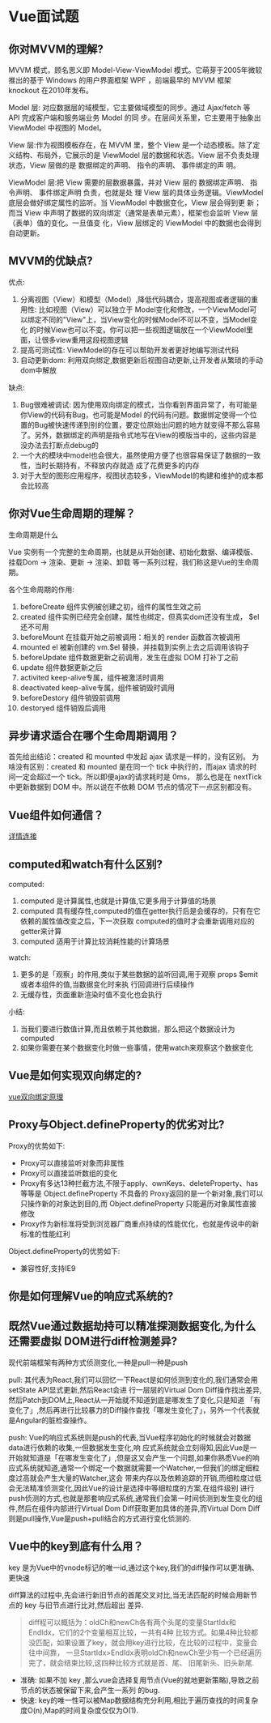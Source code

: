 # Vue⾯试题

## 你对MVVM的理解?

MVVM 模式，顾名思义即 Model-View-ViewModel 模式。它萌芽于2005年微软推出的基于 Windows 的⽤户界⾯框架 WPF ，前端最早的 MVVM 框架 knockout 在2010年发布。

Model 层: 对应数据层的域模型，它主要做域模型的同步。通过 Ajax/fetch 等 API 完成客户端和服务端业务 Model 的同 步。在层间关系⾥，它主要⽤于抽象出 ViewModel 中视图的 Model。

View 层:作为视图模板存在，在 MVVM ⾥，整个 View 是⼀个动态模板。除了定义结构、布局外，它展示的是 ViewModel 层的数据和状态。View 层不负责处理状态，View 层做的是 数据绑定的声明、 指令的声明、 事件绑定的声 明。

ViewModel 层:把 View 需要的层数据暴露，并对 View 层的 数据绑定声明、 指令声明、 事件绑定声明 负责，也就是处 理 View 层的具体业务逻辑。ViewModel 底层会做好绑定属性的监听。当 ViewModel 中数据变化，View 层会得到更 新；⽽当 View 中声明了数据的双向绑定（通常是表单元素），框架也会监听 View 层（表单）值的变化。⼀旦值变 化，View 层绑定的 ViewModel 中的数据也会得到⾃动更新。

## MVVM的优缺点?

优点:

1. 分离视图（View）和模型（Model）,降低代码耦合，提⾼视图或者逻辑的重⽤性: ⽐如视图（View）可以独⽴于 Model变化和修改，⼀个ViewModel可以绑定不同的"View"上，当View变化的时候Model不可以不变，当Model变化 的时候View也可以不变。你可以把⼀些视图逻辑放在⼀个ViewModel⾥⾯，让很多view重⽤这段视图逻辑 
2. 提⾼可测试性: ViewModel的存在可以帮助开发者更好地编写测试代码 
3. ⾃动更新dom: 利⽤双向绑定,数据更新后视图⾃动更新,让开发者从繁琐的⼿动dom中解放

缺点: 

1. Bug很难被调试: 因为使⽤双向绑定的模式，当你看到界⾯异常了，有可能是你View的代码有Bug，也可能是Model 的代码有问题。数据绑定使得⼀个位置的Bug被快速传递到别的位置，要定位原始出问题的地⽅就变得不那么容易 了。另外，数据绑定的声明是指令式地写在View的模版当中的，这些内容是没办法去打断点debug的 
2. ⼀个⼤的模块中model也会很⼤，虽然使⽤⽅便了也很容易保证了数据的⼀致性，当时⻓期持有，不释放内存就造 成了花费更多的内存 
3. 对于⼤型的图形应⽤程序，视图状态较多，ViewModel的构建和维护的成本都会⽐较⾼

## 你对Vue⽣命周期的理解？

⽣命周期是什么

Vue 实例有⼀个完整的⽣命周期，也就是从开始创建、初始化数据、编译模版、挂载Dom -> 渲染、更新 -> 渲染、卸载 等⼀系列过程，我们称这是Vue的⽣命周期。

各个⽣命周期的作⽤: 

1. beforeCreate 组件实例被创建之初，组件的属性⽣效之前
2. created 组件实例已经完全创建，属性也绑定，但真实dom还没有⽣成， $el 还不可⽤
3. beforeMount 在挂载开始之前被调⽤：相关的 render 函数⾸次被调⽤
4. mounted el 被新创建的 vm.$el 替换，并挂载到实例上去之后调⽤该钩⼦
5. beforeUpdate 组件数据更新之前调⽤，发⽣在虚拟 DOM 打补丁之前
6. update 组件数据更新之后
7. activited keep-alive专属，组件被激活时调⽤
8. deactivated keep-alive专属，组件被销毁时调⽤
9. beforeDestory 组件销毁前调⽤
10. destoryed 组件销毁后调⽤

## 异步请求适合在哪个⽣命周期调⽤？

首先给出结论：created 和 mounted 中发起 ajax 请求是一样的，没有区别。
为啥没有区别：created 和 mounted 是在同一个 tick 中执行的，而ajax 请求的时间一定会超过一个 tick。所以即便ajax的请求耗时是 0ms， 那么也是在 nextTick 中更新数据到 DOM 中。所以说在不依赖 DOM 节点的情况下一点区别都没有。

## Vue组件如何通信？

[详情连接](/share/vuenote?id=vue%e7%bb%84%e4%bb%b6%e4%b9%8b%e9%97%b4%e9%80%9a%e4%bf%a1%e7%9a%848%e7%a7%8d%e6%96%b9%e5%bc%8f)

## computed和watch有什么区别?

computed: 

1. computed 是计算属性,也就是计算值,它更多⽤于计算值的场景 
2. computed 具有缓存性,computed的值在getter执⾏后是会缓存的，只有在它依赖的属性值改变之后，下⼀次获取 computed的值时才会重新调⽤对应的getter来计算 
3. computed 适⽤于计算⽐较消耗性能的计算场景

watch: 
1. 更多的是「观察」的作⽤,类似于某些数据的监听回调,⽤于观察 props $emit 或者本组件的值,当数据变化时来执 ⾏回调进⾏后续操作 
2. ⽆缓存性，⻚⾯重新渲染时值不变化也会执⾏ 

⼩结: 
1. 当我们要进⾏数值计算,⽽且依赖于其他数据，那么把这个数据设计为computed 
2. 如果你需要在某个数据变化时做⼀些事情，使⽤watch来观察这个数据变化

## Vue是如何实现双向绑定的?

[vue双向绑定原理](/share/towWayBind)

## Proxy与Object.defineProperty的优劣对⽐?

Proxy的优势如下: 

- Proxy可以直接监听对象⽽⾮属性 
- Proxy可以直接监听数组的变化 
- Proxy有多达13种拦截⽅法,不限于apply、ownKeys、deleteProperty、has等等是 Object.defineProperty 不具备的 Proxy返回的是⼀个新对象,我们可以只操作新的对象达到⽬的,⽽ Object.defineProperty 只能遍历对象属性直接修改
- Proxy作为新标准将受到浏览器⼚商重点持续的性能优化，也就是传说中的新标准的性能红利 

Object.defineProperty的优势如下: 

- 兼容性好,⽀持IE9

## 你是如何理解Vue的响应式系统的?

## 既然Vue通过数据劫持可以精准探测数据变化,为什么还需要虚拟 DOM进⾏diff检测差异?

现代前端框架有两种⽅式侦测变化,⼀种是pull⼀种是push 

pull: 其代表为React,我们可以回忆⼀下React是如何侦测到变化的,我们通常会⽤ setState API显式更新,然后React会进 ⾏⼀层层的Virtual Dom Diff操作找出差异,然后Patch到DOM上,React从⼀开始就不知道到底是哪发⽣了变化,只是知道 「有变化了」,然后再进⾏⽐较暴⼒的Diff操作查找「哪发⽣变化了」，另外⼀个代表就是Angular的脏检查操作。 

push: Vue的响应式系统则是push的代表,当Vue程序初始化的时候就会对数据data进⾏依赖的收集,⼀但数据发⽣变化,响 应式系统就会⽴刻得知,因此Vue是⼀开始就知道是「在哪发⽣变化了」,但是这⼜会产⽣⼀个问题,如果你熟悉Vue的响 应式系统就知道,通常⼀个绑定⼀个数据就需要⼀个Watcher,⼀但我们的绑定细粒度过⾼就会产⽣⼤量的Watcher,这会 带来内存以及依赖追踪的开销,⽽细粒度过低会⽆法精准侦测变化,因此Vue的设计是选择中等细粒度的⽅案,在组件级别 进⾏push侦测的⽅式,也就是那套响应式系统,通常我们会第⼀时间侦测到发⽣变化的组件,然后在组件内部进⾏Virtual Dom Diff获取更加具体的差异,⽽Virtual Dom Diff则是pull操作,Vue是push+pull结合的⽅式进⾏变化侦测的.

## Vue中的key到底有什么⽤？

key 是为Vue中的vnode标记的唯⼀id,通过这个key,我们的diff操作可以更准确、更快速

diff算法的过程中,先会进⾏新旧节点的⾸尾交叉对⽐,当⽆法匹配的时候会⽤新节点的 key 与旧节点进⾏⽐对,然后超出 差异.

> diff程可以概括为：oldCh和newCh各有两个头尾的变量StartIdx和EndIdx，它们的2个变量相互⽐较，⼀共有4种 ⽐较⽅式。如果4种⽐较都没匹配，如果设置了key，就会⽤key进⾏⽐较，在⽐较的过程中，变量会往中间靠， ⼀旦StartIdx>EndIdx表明oldCh和newCh⾄少有⼀个已经遍历完了，就会结束⽐较,这四种⽐较⽅式就是⾸、尾、 旧尾新头、旧头新尾.

- 准确: 如果不加 key ,那么vue会选择复⽤节点(Vue的就地更新策略),导致之前节点的状态被保留下来,会产⽣⼀系列 的bug.
- 快速: key的唯⼀性可以被Map数据结构充分利⽤,相⽐于遍历查找的时间复杂度O(n),Map的时间复杂度仅仅为O(1).